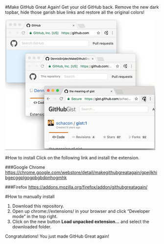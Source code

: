 #Make GitHub Great Again!
Get your old GitHub back. Remove the new dark topbar, hide those garish blue links and restore all the original colors!

![alt screenshot](assets/example.gif)

#How to install
Click on the following link and install the extension.

###Google Chrome
https://chrome.google.com/webstore/detail/makegithubgreatagain/gpejlkhibgecggplgogpbgbdpnhogmhk

###Firefox
https://addons.mozilla.org/firefox/addon/githubgreatagain/

#How to manually install
1. Download this repository.
2. Open up chrome://extensions/ in your browser and click “Developer mode” in the top right.
3. Click on the new button __Load unpacked extension...__ and select the downloaded folder.

Congratulations! You just made GitHub Great again!
